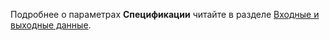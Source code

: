 Подробнее о параметрах **Спецификации** читайте в разделе [Входные и выходные данные](../../../concepts/incoming.md).